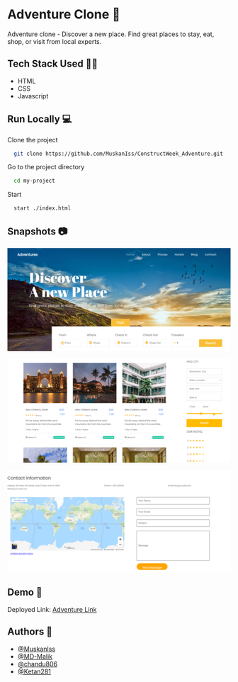 
# Adventure Clone 🌇

Adventure clone - Discover a new place. Find great places to stay, eat, shop, or visit from local experts. 


## Tech Stack Used 👩‍💻

- HTML
- CSS
- Javascript


## Run Locally 💻

Clone the project

```bash
  git clone https://github.com/MuskanIss/ConstructWeek_Adventure.git
```

Go to the project directory

```bash
  cd my-project
```

Start

```bash
  start ./index.html
```


## Snapshots 📷

![](https://github.com/MuskanIss/ConstructWeek_Adventure/blob/main/images/adventure1.png?raw=true)

![](https://github.com/MuskanIss/ConstructWeek_Adventure/blob/main/images/adventure4.png?raw=true)

![](https://github.com/MuskanIss/ConstructWeek_Adventure/blob/main/images/adventure3.png?raw=true)
## Demo 🎥

Deployed Link: [Adventure Link](https://construct-week-adventure.vercel.app/)


## Authors 🤝

- [@MuskanIss](https://github.com/MuskanIss)
- [@MD-Malik](https://github.com/MD-Malik)
- [@chandu806](https://github.com/chandu806)
- [@Ketan281](https://github.com/Ketan281)
